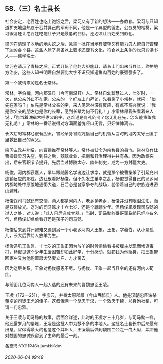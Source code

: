## 58.（三）名士县长
社会安定，老百姓也吃上饱饭之后，梁习又有了新的想法——办教育。梁习与只知道扩充地盘热衷于吞并异己的军阀不同，他是一个典型的循吏，公务员的楷模，梁习很清楚让老百姓吃饱肚子只是最低的目标，还必须让百姓受到教化。



梁习在清理了本地的地头蛇之后，急需一批在当地有威望又有能力的人帮自己管理下边的各个县，这些人除了具备以上要求还要有文化，符合以上条件的也只有读书人——儒学名士。



梁习在请示了曹操之后，正式开始了他的大胆施政，请名士们出来当县长，维护地方治安，这些人知书明理自然要比大字不识只知道鱼肉百姓的豪强强多了。



第一个被请来的是名士常林。



常林，字伯槐，河内郡温县（今河南温县）人。常林自幼聪慧过人，七岁时，一次，他父亲外出不在家，父亲的一个好友上门拜访，先看见了小常林，就问：「伯先在家吗？」伯先是常林父亲的字，来人见常林没有反应，有点不高兴就说：「我是你父亲的朋友也是你的长辈，见到长辈为何不行礼！」小常林昂着头看着来人说：「您当着晚辈大呼家父的字，这难道是有礼的吗？您无礼在先，怎么能责备我无礼呢！」常林的一番话说得对方满面羞愧哑口无言，只好悻悻离去。



长大后的常林也很有胆识，曾经亲身冒险凭借自己的机智从当时的河内太守王匡手里救出自己的叔父。



梁习主政并州后，向曹操推荐常林等人。常林被任命为南和县的县令。常林没有让曹操跟梁习失望，到任之后，兢兢业业，把南和县治理得井井有条。因为政绩突出，后来官职节节提升，先后当过博陵太守、幽州刺史，成为一方封疆大吏。



杨俊，河内郡获嘉人，早年跟随著名学者边让求学，就是那个被曹操杀了引起兖州连锁反应的那位。边让很看好杨俊。但不久发生董卓之乱，杨俊觉得自己的家乡河内郡地处中原腹地通衢大道，日后必是各家争夺的战场，就带着自己的宗族逃进密山避难。



杨俊跟司马懿还有交情，两人都是河内人，老乡见老乡，杨俊并没有眼泪汪汪，而是双眼放光。这时的司马懿才十六七岁，还是个翩翩少年。但杨俊却发现司马懿的过人之处，对人说：「此人日后必成大器。」当时，司马懿的哥哥司马朗已经小有名气，但杨俊却单单看好还是孩子的司马懿。



杨俊后来到并州避难又遇到另一个小老乡河内人王象。王象，字羲伯，从小是孤儿，长大后靠给人放羊为生。



杨俊遇见王象时，十七岁的王象正因为放羊的时候偷偷看书被雇主发现而惨遭毒打，杨俊见这个少年生活困苦却如此好学，十分感动，就花钱为他赎身，把王象带回家中又为他购置房舍娶妻立户，方才离去。



因为这层关系，王象对杨俊感恩不尽。与杨俊、王象一起当县令的还有河内人荀纬。



与前面几位河内人一起入选的还有未来的曹魏忠臣王凌。



王凌（172—251），字彦云，并州太原郡祁（今山西祁县）人。他是汉朝忠臣诛杀董卓的司徒王允的侄子。这叔侄俩一个尽忠于汉，一个效忠于魏，以身殉社稷，可谓一门忠烈。



关于王凌与司马懿的故事，后面会详述，此时的王凌才三十几岁，与司马懿一样，他还需岁月的磨炼，王凌是这批人中为数不多的本地人。这批名士县长中后来最有出息，官做得最大的也是这个并州人，王凌最后做到魏国三公之一的太尉，并把他对魏国的忠诚保留到了生命的最后一刻。



备案号:YX01P46ajjemkkKdm


###### 2020-06-04 09:49
